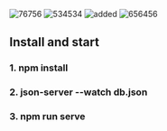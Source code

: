 ![76756](https://user-images.githubusercontent.com/41709736/97656707-c7e3df00-1ab3-11eb-83b4-990c334c59d8.png)
![534534](https://user-images.githubusercontent.com/41709736/97768440-de02a580-1b6e-11eb-85fc-332dd3262e6e.png)
![added](https://user-images.githubusercontent.com/41709736/97656715-d03c1a00-1ab3-11eb-8247-fb09dbd43311.png)
![656456](https://user-images.githubusercontent.com/41709736/97656720-d7fbbe80-1ab3-11eb-9469-5dfcf53bddec.png)

## Install and start
### 1. npm install
### 2. json-server --watch db.json
### 3. npm run serve
